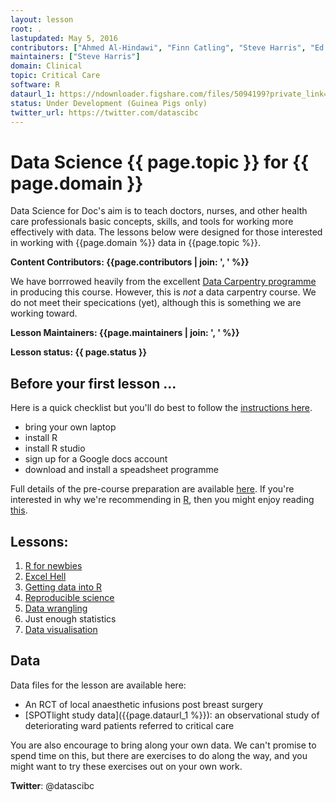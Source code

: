 ```yaml
---
layout: lesson
root: .
lastupdated: May 5, 2016
contributors: ["Ahmed Al-Hindawi", "Finn Catling", "Steve Harris", "Ed Palmer", "Danny Wong"]
maintainers: ["Steve Harris"]
domain: Clinical 
topic: Critical Care
software: R
dataurl_1: https://ndownloader.figshare.com/files/5094199?private_link=aff8f0912c76840c7526
status: Under Development (Guinea Pigs only)
twitter_url: https://twitter.com/datascibc
---
```


<!-- USING THIS LESSON TEMPLATE -->
<!-- Lesson specific information is taken from the YAML header at the top of the page -->

<!-- THE LESSON INFORMATION -->


# Data Science {{ page.topic }} for {{ page.domain }}

Data Science for Doc's aim is to teach doctors, nurses, and other health care professionals basic concepts, skills, and tools for working more effectively with data. The lessons below were designed for those interested
in working with {{page.domain %}} data in {{page.topic %}}.


**Content Contributors: {{page.contributors | join: ', ' %}}**

We have borrrowed heavily from the excellent [Data Carpentry programme](http://datacarpentry.org) in producing this course. However, this is _not_ a data carpentry course. We do not meet their specications (yet), although this is something we are working toward.


**Lesson Maintainers: {{page.maintainers | join: ', ' %}}**


**Lesson status: {{ page.status }}**

<!--
  [Information on Lesson Status Categories]()
-->

<!-- ###### INDEX OF LESSONS ON THIS TOPIC ###### -->

## Before your first lesson ...

Here is a quick checklist but you'll do best to follow the [instructions here](prerequisites.html).

- bring your own laptop
- install R
- install R studio
- sign up for a Google docs account
- download and install a speadsheet programme

Full details of the pre-course preparation are available [here](prerequisites.html). If you're interested in why we're recommending in [R](http://www.r-project.org), then you might enjoy reading [this](why-r.html).

## Lessons:

1. [R for newbies](01-lesson-01-r-for-newbies.html)
2. [Excel Hell](02-lesson-02-excel-hell.html)
3. [Getting data into R](03-lesson-03-getting-data-into-r.html)
4. [Reproducible science](04-lesson-04-reproducible-science.html)
5. [Data wrangling](05-lesson-05-data-wrangling.html)
6. Just enough statistics
7. [Data visualisation](07-lesson-07-dataviz.html)

<!-- 6. [Just enough statistics](06-lesson-06-just-enough-statistics.html) -->

## Data

Data files for the lesson are available here: 

- An RCT of local anaesthetic infusions post breast surgery
- [SPOTlight study data]({{page.dataurl_1 %}}): an observational study of deteriorating ward patients referred to critical care

You are also encourage to bring along your own data. We can't promise to spend time on this, but there are exercises to do along the way, and you might want to try these exercises out on your own work.

<p><strong>Twitter</strong>: @datascibc
